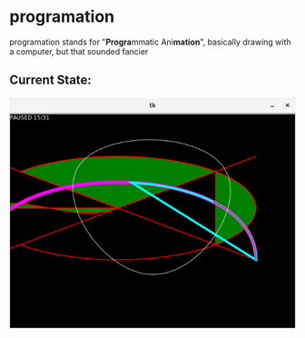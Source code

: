 # programation
programation stands for "**Progra**mmatic Ani**mation**", basically drawing
with a computer, but that sounded fancier

## Current State:

![Screenshot](Screenshot.png?raw=true "Screenshot")
